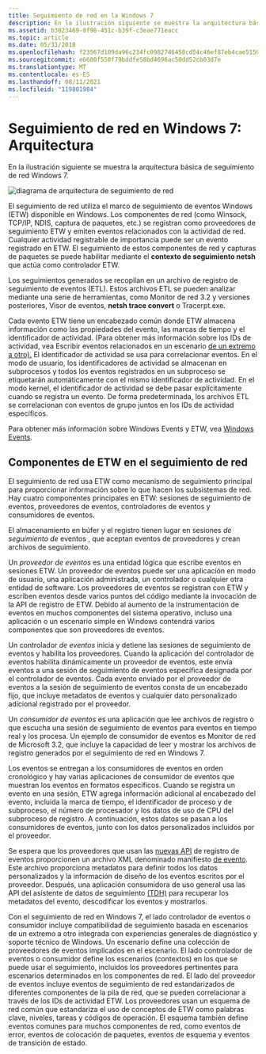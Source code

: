 ```yaml
---
title: Seguimiento de red en la Windows 7
description: En la ilustración siguiente se muestra la arquitectura básica de seguimiento de red Windows 7.
ms.assetid: b3023469-0f98-451c-b39f-c3eae771eacc
ms.topic: article
ms.date: 05/31/2018
ms.openlocfilehash: f23567d109da96c234fc0982746458cd54c46ef87eb4cae5158cc1b14aedeea9
ms.sourcegitcommit: e6600f550f79bddfe58bd4696ac50dd52cb03d7e
ms.translationtype: MT
ms.contentlocale: es-ES
ms.lasthandoff: 08/11/2021
ms.locfileid: "119801984"
---
```

# <a name="network-tracing-in-windows-7-architecture"></a>Seguimiento de red en Windows 7: Arquitectura

En la ilustración siguiente se muestra la arquitectura básica de seguimiento de red Windows 7.

![diagrama de arquitectura de seguimiento de red](images/ut1.png)

El seguimiento de red utiliza el marco de seguimiento de eventos Windows (ETW) disponible en Windows. Los componentes de red (como Winsock, TCP/IP, NDIS, captura de paquetes, etc.) se registran como proveedores de seguimiento ETW y emiten eventos relacionados con la actividad de red. Cualquier actividad registrable de importancia puede ser un evento registrado en ETW. El seguimiento de estos componentes de red y capturas de paquetes se puede habilitar mediante el **contexto de seguimiento netsh** que actúa como controlador ETW.

Los seguimientos generados se recopilan en un archivo de registro de seguimiento de eventos (ETL). Estos archivos ETL se pueden analizar mediante una serie de herramientas, como Monitor de red 3.2 y versiones posteriores, Visor de eventos, **netsh trace convert** o Tracerpt.exe.

Cada evento ETW tiene un encabezado común donde ETW almacena información como las propiedades del evento, las marcas de tiempo y el identificador de actividad. (Para obtener más información sobre los IDs de actividad, vea Escribir eventos relacionados en un escenario [de un extremo a otro).](../etw/writing-related-events-in-an-end-to-end-scenario.md) El identificador de actividad se usa para correlacionar eventos. En el modo de usuario, los identificadores de actividad se almacenan en subprocesos y todos los eventos registrados en un subproceso se etiquetarán automáticamente con el mismo identificador de actividad. En el modo kernel, el identificador de actividad se debe pasar explícitamente cuando se registra un evento. De forma predeterminada, los archivos ETL se correlacionan con eventos de grupo juntos en los IDs de actividad específicos.

Para obtener más información sobre Windows Events y ETW, vea [Windows Events](../events/windows-events.md).

## <a name="etw-components-in-network-tracing"></a>Componentes de ETW en el seguimiento de red

El seguimiento de red usa ETW como mecanismo de seguimiento principal para proporcionar información sobre lo que hacen los subsistemas de red. Hay cuatro componentes principales en ETW: sesiones de seguimiento de eventos, proveedores de eventos, controladores de eventos y consumidores de eventos.

El almacenamiento en búfer y el registro tienen lugar en sesiones *de seguimiento de* eventos , que aceptan eventos de proveedores y crean archivos de seguimiento.

Un *proveedor de eventos* es una entidad lógica que escribe eventos en sesiones ETW. Un proveedor de eventos puede ser una aplicación en modo de usuario, una aplicación administrada, un controlador o cualquier otra entidad de software. Los proveedores de eventos se registran con ETW y escriben eventos desde varios puntos del código mediante la invocación de la API de registro de ETW. Debido al aumento de la instrumentación de eventos en muchos componentes del sistema operativo, incluso una aplicación o un escenario simple en Windows contendrá varios componentes que son proveedores de eventos.

Un controlador *de eventos* inicia y detiene las sesiones de seguimiento de eventos y habilita los proveedores. Cuando la aplicación del controlador de eventos habilita dinámicamente un proveedor de eventos, este envía eventos a una sesión de seguimiento de eventos específica designada por el controlador de eventos. Cada evento enviado por el proveedor de eventos a la sesión de seguimiento de eventos consta de un encabezado fijo, que incluye metadatos de eventos y cualquier dato personalizado adicional registrado por el proveedor.

Un *consumidor de eventos* es una aplicación que lee archivos de registro o que escucha una sesión de seguimiento de eventos para eventos en tiempo real y los procesa. Un ejemplo de consumidor de eventos es Monitor de red de Microsoft 3.2, que incluye la capacidad de leer y mostrar los archivos de registro generados por el seguimiento de red en Windows 7.

Los eventos se entregan a los consumidores de eventos en orden cronológico y hay varias aplicaciones de consumidor de eventos que muestran los eventos en formatos específicos. Cuando se registra un evento en una sesión, ETW agrega información adicional al encabezado del evento, incluida la marca de tiempo, el identificador de proceso y de subproceso, el número de procesador y los datos de uso de CPU del subproceso de registro. A continuación, estos datos se pasan a los consumidores de eventos, junto con los datos personalizados incluidos por el proveedor.

Se espera que los proveedores que usan las [nuevas API](/windows/win32/api/evntprov/nf-evntprov-eventwrite) de registro de eventos proporcionen un archivo XML denominado manifiesto [de evento](../wes/eventschema-schema.md). Este archivo proporciona metadatos para definir todos los datos personalizados y la información de diseño de los eventos escritos por el proveedor. Después, una aplicación consumidora de uso general usa las API del asistente de datos de seguimiento [(TDH)](/windows/win32/api/tdh/) para recuperar los metadatos del evento, descodificar los eventos y mostrarlos.

Con el seguimiento de red en Windows 7, el lado controlador de eventos o consumidor incluye compatibilidad de seguimiento basada en escenarios de un extremo a otro integrada con experiencias generales de diagnóstico y soporte técnico de Windows. Un escenario define una colección de proveedores de eventos implicados en el escenario. El lado controlador de eventos o consumidor define los escenarios (contextos) en los que se puede usar el seguimiento, incluidos los proveedores pertinentes para escenarios determinados en los componentes de red. El lado del proveedor de eventos incluye eventos de seguimiento de red estandarizados de diferentes componentes de la pila de red, que se pueden correlacionar a través de los IDs de actividad ETW. Los proveedores usan un esquema de red común que estandariza el uso de conceptos de ETW como palabras clave, niveles, tareas y códigos de operación. El esquema también define eventos comunes para muchos componentes de red, como eventos de error, eventos de colocación de paquetes, eventos de esquema y eventos de transición de estado.

 

 